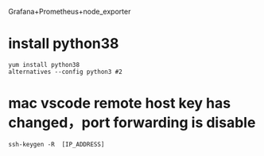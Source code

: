 Grafana+Prometheus+node_exporter

# install python38
```shell
yum install python38
alternatives --config python3 #2
```
# mac vscode remote host key has changed，port forwarding is disable
```
ssh-keygen -R  [IP_ADDRESS]
```
